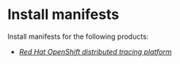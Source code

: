 # Install manifests

Install manifests for the following products:
- [*Red Hat OpenShift distributed tracing platform*](./Observability)
